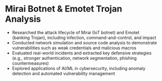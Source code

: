 # Mirai Botnet & Emotet Trojan Analysis

- Researched the attack lifecycle of Mirai (IoT botnet) and Emotet (banking Trojan), including infection, command-and-control, and impact
- Conducted network simulation and source code analysis to demonstrate vulnerabilities such as weak credentials and malicious macros
- Evaluated real-world incidents and extracted key defensive strategies (e.g., stronger authentication, network segmentation, phishing countermeasures)
- Explored applications of AI/ML in cybersecurity, including anomaly detection and automated vulnerability management
